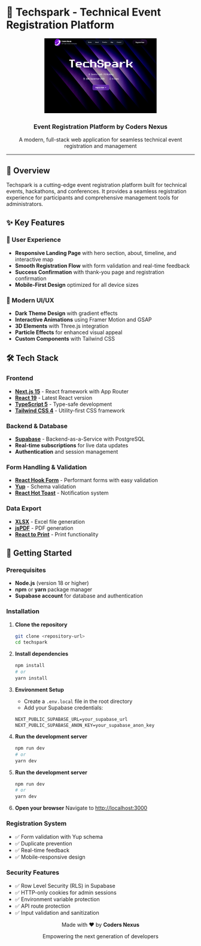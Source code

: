 # 🚀 Techspark - Technical Event Registration Platform

<div align="center">
  <img src="public/assets/images/Techspark.png" alt="Techspark Logo" width="300" height="200">
  <h3>Event Registration Platform by Coders Nexus</h3>
  <p>A modern, full-stack web application for seamless technical event registration and management</p>
</div>

---

## 🌟 Overview

Techspark is a cutting-edge event registration platform built for technical events, hackathons, and conferences. It provides a seamless registration experience for participants and comprehensive management tools for administrators.

## ✨ Key Features

### 🎯 User Experience
- **Responsive Landing Page** with hero section, about, timeline, and interactive map
- **Smooth Registration Flow** with form validation and real-time feedback
- **Success Confirmation** with thank-you page and registration confirmation
- **Mobile-First Design** optimized for all device sizes


### 🎨 Modern UI/UX
- **Dark Theme Design** with gradient effects
- **Interactive Animations** using Framer Motion and GSAP
- **3D Elements** with Three.js integration
- **Particle Effects** for enhanced visual appeal
- **Custom Components** with Tailwind CSS



## 🛠️ Tech Stack

### Frontend
- **[Next.js 15](https://nextjs.org/)** - React framework with App Router
- **[React 19](https://react.dev/)** - Latest React version
- **[TypeScript 5](https://www.typescriptlang.org/)** - Type-safe development
- **[Tailwind CSS 4](https://tailwindcss.com/)** - Utility-first CSS framework

### Backend & Database
- **[Supabase](https://supabase.com/)** - Backend-as-a-Service with PostgreSQL
- **Real-time subscriptions** for live data updates
- **Authentication** and session management


### Form Handling & Validation
- **[React Hook Form](https://react-hook-form.com/)** - Performant forms with easy validation
- **[Yup](https://github.com/jquense/yup)** - Schema validation
- **[React Hot Toast](https://react-hot-toast.com/)** - Notification system

### Data Export
- **[XLSX](https://sheetjs.com/)** - Excel file generation
- **[jsPDF](https://github.com/parallax/jsPDF)** - PDF generation
- **[React to Print](https://github.com/gregnb/react-to-print)** - Print functionality

## 🚀 Getting Started

### Prerequisites
- **Node.js** (version 18 or higher)
- **npm** or **yarn** package manager
- **Supabase account** for database and authentication

### Installation

1. **Clone the repository**
   ```bash
   git clone <repository-url>
   cd techspark
   ```

2. **Install dependencies**
   ```bash
   npm install
   # or
   yarn install
   ```

3. **Environment Setup**
   - Create a `.env.local` file in the root directory
   - Add your Supabase credentials:
   ```env
   NEXT_PUBLIC_SUPABASE_URL=your_supabase_url
   NEXT_PUBLIC_SUPABASE_ANON_KEY=your_supabase_anon_key
   ```


5. **Run the development server**
   ```bash
   npm run dev
   # or
   yarn dev
   ```

6. **Run the development server**
   ```bash
   npm run dev
   # or
   yarn dev
   ```

7. **Open your browser**
   Navigate to [http://localhost:3000](http://localhost:3000)


### Registration System
- ✅ Form validation with Yup schema
- ✅ Duplicate prevention
- ✅ Real-time feedback
- ✅ Mobile-responsive design


### Security Features
- ✅ Row Level Security (RLS) in Supabase
- ✅ HTTP-only cookies for admin sessions
- ✅ Environment variable protection
- ✅ API route protection
- ✅ Input validation and sanitization



<div align="center">
  <p>Made with ❤️ by <strong>Coders Nexus</strong></p>
  <p>Empowering the next generation of developers</p>
</div>
